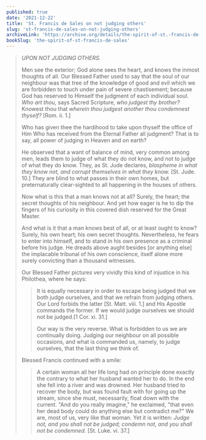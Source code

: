 ```yaml
---
published: true
date: '2021-12-22'
title: 'St. Francis de Sales on not judging others'
slug: 'st-francis-de-sales-on-not-judging-others'
archiveLink: 'https://archive.org/details/the-spirit-of-st.-francis-de-sales/page/86?view=theater'
bookSlug: 'the-spirit-of-st-francis-de-sales'
---
```


> *UPON NOT JUDGING OTHERS.*
>
> Men see the exterior; God alone sees the heart, and knows the inmost thoughts of all. Our Blessed Father used to say that the soul of our neighbour was that tree of the knowledge of good and evil which we are forbidden to touch under pain of severe chastisement; because God has reserved to Himself the judgment of each individual soul. *Who art thou,* says Sacred Scripture, *who judgest thy brother?* Knowest thou that *wherein thou judgest another thou condemnest thyself?* [Rom. ii. 1.]
>
> Who has given thee the hardihood to take upon thyself the office of Him Who has received from the Eternal Father all judgment? That is to say, all power of judging in Heaven and on earth?
>
> He observed that a want of balance of mind, very common among men, leads them to judge of what they do not know, and not to judge of what they do know. They, as St. Jude declares, *blaspheme in what they know not, and corrupt themselves in what they know.* [St. Jude. 10.] They are blind to what passes in their own homes, but preternaturally clear-sighted to all happening in the houses of others.
>
> Now what is this that a man knows not at all? Surely, the heart; the secret thoughts of his neighbour. And yet how eager is he to dip the fingers of his curiosity in this covered dish reserved for the Great Master.
>
> And what is it that a man knows best of all, or at least ought to know? Surely, his own heart; his own secret thoughts. Nevertheless, he fears to enter into himself, and to stand in his own presence as a criminal before his judge. He dreads above aught besides [or anything else] the implacable tribunal of his own conscience, itself alone more surely convicting than a thousand witnesses.
>
> Our Blessed Father pictures very vividly this kind of injustice in his Philothea, where he says:
>
>> It is equally necessary in order to escape being judged that we both judge ourselves, and that we refrain from judging others. Our Lord forbids the latter [St. Matt. viii. 1.] and His Apostle commands the former. If we would judge ourselves we should not be judged.[1 Cor. xi. 31.]
>> 
>> Our way is the very reverse. What is forbidden to us we are continually doing. Judging our neighbour on all possible occasions, and what is commanded us, namely, to judge ourselves, that the last thing we think of.
>
> Blessed Francis continued with a smile:
>
>> A certain woman all her life long had on principle done exactly the contrary to what her husband wanted her to do. In the end she fell into a river and was drowned. Her husband tried to recover the body, but was found fault with for going up the stream, since she must, necessarily, float down with the current. "And do you really imagine," he exclaimed, "that even her dead body could do anything else but contradict me?" We are, most of us, very like that woman. Yet it is written: *Judge not, and you shall not be judged; condemn not, and you shall not be condemned.* [St. Luke. vi. 37.]